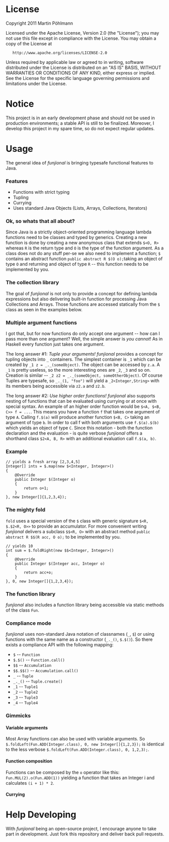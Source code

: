 License
=======

   Copyright 2011 Martin Pöhlmann

   Licensed under the Apache License, Version 2.0 (the "License");
   you may not use this file except in compliance with the License.
   You may obtain a copy of the License at

       http://www.apache.org/licenses/LICENSE-2.0

   Unless required by applicable law or agreed to in writing, software
   distributed under the License is distributed on an "AS IS" BASIS,
   WITHOUT WARRANTIES OR CONDITIONS OF ANY KIND, either express or implied.
   See the License for the specific language governing permissions and
   limitations under the License.

Notice
======

This project is in an early development phase and should not be used in production environments; a stable API is still to be finalized.
Moreover, I develop this project in my spare time, so do not expect regular updates.

Usage
=====

The general idea of *funjional* is bringing typesafe functional features to Java.

### Features

* Functions with strict typing
* Tupling
* Currying
* Uses standard Java Objects (Lists, Arrays, Collections, Iterators)

### Ok, so whats that all about?

Since Java is a strictly object-oriented programming language lambda functions need to be classes and typed by generics.
Creating a new function is done by creating a new anonymous class that extends `$<O, R>` whereas `R` is the return type and `O` is the type of the function argument. As a class does not do any stuff per-se we also need to implement a function; `$` contains an abstract function `public abstract R $(O o);`taking an object of type `O` and returning and object of type `R` -- this function needs to be implemented by you.

### The collection library

The goal of *funjional* is not only to provide a concept for defining lambda expressions but also delivering built-in function for processing Java Collections and Arrays. Those functions are accessed statically from the `$` class as seen in the examples below.

### Multiple argument functions

I got that, but for now functions do only accept one argument -- how can I pass more than one argument?
Well, the simple answer is *you cannot*!
As in Haskell every function just takes one argument.

The long answer #1: *Tuple your arguments!*
*funjional* provides a concept for tupling objects into `_` containers. The simplest container is `_1` which can be created by `_1 z = _._(someObject)`. The object can be accessed by `z.a`. A `_1` is pretty useless, so the more interesting ones are `_2`, `_3` and so on. Creation is similar -- `_2 z2 = _._(someObject, someOtherObject)`. Of course Tuples are typesafe, so `_._(1, "foo")` will yield a `_2<Integer,String>` with its members being accessible via `z2.a` and `z2.b`.

The long answer #2: *Use higher order functions!*
*funjional* also supports nesting of functions that can be evaluated using currying or at once with special syntax. An example of an higher order function would be `$<A, $<B, C>> f = ...`. This means you have a function `f` that takes one argument of type `A`. Calling `f.$(a)` will produce another function `$<B, C>` taking an argument of type `b`. In order to call f with both arguments use `f.$(a).$(b)` which yields an object of type `C`.
Since this notation - both the function declaration and the evaluation - is quite verbose *funjional* offers a shorthand class `$2<A, B, R>` with an additional evaluation call `f.$(a, b)`.

### Example

	// yields a fresh array [2,3,4,5]
	Integer[] ints = $.map(new $<Integer, Integer>() 
	{
		@Override
		public Integer $(Integer o) 
		{
			return o+1;
		}
	}, new Integer[]{1,2,3,4});


### The mighty fold

`fold` uses a special version of the `$` class with generic signature `$<R, $.$2<R, O>>` to provide an accumulator. For more convenient writing *funjional* delivers a subclass `$$<R, O>` with an abstract method `public abstract R $$(R acc, O o);` to be implemented by you.

	// yields 10
	int sum = $.foldRight(new $$<Integer, Integer>()
	{
		@Override
		public Integer $(Integer acc, Integer o)
		{
			return acc+o;
		}
	}, 0, new Integer[]{1,2,3,4});

### The function library

*funjional* also includes a function library being accessible via static methods of the class `Fun`.

### Compliance mode

*funjional* uses non-standard Java notation of classnames (`_`, `$`) or using functions with the same name as a constructor (`_._()`, `$.$()`).
So there exists a compliance API with the following mapping:

* `$` -- `Function`
* `$.$()` -- `Function.call()`
* `$$` -- `Accumulation`
* `$$.$$()` -- `Accumulation.call()`
* `_` -- `Tuple`
* `_._()` -- `Tuple.create()`
* `_1` -- `Tuple1`
* `_2` -- `Tuple2`
* `_3` -- `Tuple3`
* `_4` -- `Tuple4`

### Gimmicks

#### Variable arguments

Most Array functions can also be used with variable arguments. So `$.foldLeft(Fun.ADD(Integer.class), 0, new Integer[]{1,2,3});` is identical to the less verbose `$.foldLeft(Fun.ADD(Integer.class), 0, 1,2,3);`.

#### Function composition

Functions can be composed by the `o` operator like this: `Fun.MUL(2).o(Fun.ADD(1))` yielding a function that takes an Integer i and calculates `(i + 1) * 2`.

#### Currying

Help Developing
===============

With *funjional* being an open-source project, I encourage anyone to take part in development. Just fork this repository and deliver back pull requests.
